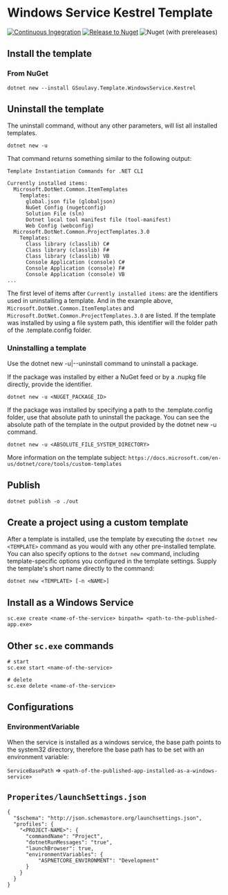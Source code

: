 # Windows Service Kestrel Template

[![Continuous Ingegration](https://github.com/gsoulavy/template-windows-service-kestrel/actions/workflows/ci.yml/badge.svg)](https://github.com/gsoulavy/template-windows-service-kestrel/actions/workflows/ci.yml) [![Release to Nuget](https://github.com/gsoulavy/template-windows-service-kestrel/actions/workflows/release.yml/badge.svg)](https://github.com/gsoulavy/template-windows-service-kestrel/actions/workflows/release.yml) ![Nuget (with prereleases)](https://img.shields.io/nuget/vpre/GSoulavy.Template.WindowsService.Kestrel)

## Install the template

### From NuGet

```
dotnet new --install GSoulavy.Template.WindowsService.Kestrel

```

## Uninstall the template

The uninstall command, without any other parameters, will list all installed templates.

```
dotnet new -u
```

That command returns something similar to the following output:

```
Template Instantiation Commands for .NET CLI

Currently installed items:
  Microsoft.DotNet.Common.ItemTemplates
    Templates:
      global.json file (globaljson)
      NuGet Config (nugetconfig)
      Solution File (sln)
      Dotnet local tool manifest file (tool-manifest)
      Web Config (webconfig)
  Microsoft.DotNet.Common.ProjectTemplates.3.0
    Templates:
      Class library (classlib) C#
      Class library (classlib) F#
      Class library (classlib) VB
      Console Application (console) C#
      Console Application (console) F#
      Console Application (console) VB
...
```

The first level of items after `Currently installed items`: are the identifiers used in uninstalling a template. And in
the example above, `Microsoft.DotNet.Common.ItemTemplates` and `Microsoft.DotNet.Common.ProjectTemplates.3.0` are
listed. If the template was installed by using a file system path, this identifier will the folder path of the
.template.config folder.

### Uninstalling a template

Use the dotnet new -u|--uninstall command to uninstall a package.

If the package was installed by either a NuGet feed or by a .nupkg file directly, provide the identifier.

```
dotnet new -u <NUGET_PACKAGE_ID>
```

If the package was installed by specifying a path to the .template.config folder, use that absolute path to uninstall
the package. You can see the absolute path of the template in the output provided by the dotnet new -u command.

```
dotnet new -u <ABSOLUTE_FILE_SYSTEM_DIRECTORY>
```

More information on the template subject: `https://docs.microsoft.com/en-us/dotnet/core/tools/custom-templates`

## Publish

```
dotnet publish -o ./out
```

## Create a project using a custom template

After a template is installed, use the template by executing the `dotnet new <TEMPLATE>` command as you would with any
other pre-installed template. You can also specify options to the `dotnet new` command, including template-specific
options you configured in the template settings. Supply the template's short name directly to the command:

```
dotnet new <TEMPLATE> [-n <NAME>]
```

## Install as a Windows Service

```
sc.exe create <name-of-the-service> binpath= <path-to-the-published-app.exe>
```

## Other `sc.exe` commands

```
# start
sc.exe start <name-of-the-service>

# delete
sc.exe delete <name-of-the-service>

```

## Configurations

### EnvironmentVariable

When the service is installed as a windows service, the base path points to the system32 directory, therefore the base
path has to be set with an environment variable:

`ServiceBasePath` => `<path-of-the-published-app-installed-as-a-windows-service>`

## `Properites/launchSettings.json`

```
{
  "$schema": "http://json.schemastore.org/launchsettings.json",
  "profiles": {
    "<PROJECT-NAME>": {
      "commandName": "Project",
      "dotnetRunMessages": "true", 
      "launchBrowser": true,
      "environmentVariables": {
          "ASPNETCORE_ENVIRONMENT": "Development"
      }
    }
  }
}

```
